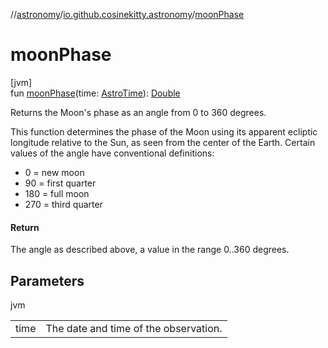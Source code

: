 //[astronomy](../../index.md)/[io.github.cosinekitty.astronomy](index.md)/[moonPhase](moon-phase.md)

# moonPhase

[jvm]\
fun [moonPhase](moon-phase.md)(time: [AstroTime](-astro-time/index.md)): [Double](https://kotlinlang.org/api/latest/jvm/stdlib/kotlin/-double/index.html)

Returns the Moon's phase as an angle from 0 to 360 degrees.

This function determines the phase of the Moon using its apparent ecliptic longitude relative to the Sun, as seen from the center of the Earth. Certain values of the angle have conventional definitions:

- 
   0 = new moon
- 
   90 = first quarter
- 
   180 = full moon
- 
   270 = third quarter

#### Return

The angle as described above, a value in the range 0..360 degrees.

## Parameters

jvm

| | |
|---|---|
| time | The date and time of the observation. |
